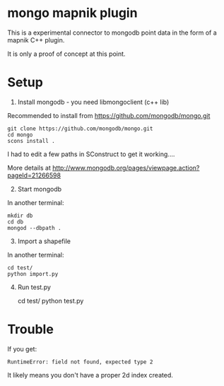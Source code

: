 # mongo mapnik plugin

This is a experimental connector to mongodb point data in the form of a mapnik C++ plugin.

It is only a proof of concept at this point.

# Setup

1) Install mongodb - you need libmongoclient (c++ lib)

Recommended to install from https://github.com/mongodb/mongo.git

    git clone https://github.com/mongodb/mongo.git
    cd mongo
    scons install .

I had to edit a few paths in SConstruct to get it working....

More details at http://www.mongodb.org/pages/viewpage.action?pageId=21266598

2) Start mongodb

In another terminal:

    mkdir db
    cd db
    mongod --dbpath .

3) Import a shapefile

In another terminal:

    cd test/
    python import.py

4) Run test.py

    cd test/
    python test.py


# Trouble

If you get:

    RuntimeError: field not found, expected type 2

It likely means you don't have a proper 2d index created.

